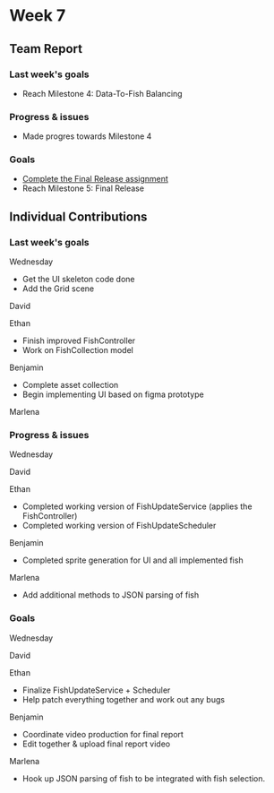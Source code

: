 # Week 7 #
## Team Report ##
### Last week's goals ###
- Reach Milestone 4: Data-To-Fish Balancing

### Progress & issues ###
- Made progres towards Milestone 4

### Goals ###
- [Complete the Final Release assignment](https://homes.cs.washington.edu/~rjust/courses/2021Spring/CSE403/project/project09.html)
- Reach Milestone 5: Final Release

## Individual Contributions
### Last week's goals ###
Wednesday
- Get the UI skeleton code done
- Add the Grid scene

David


Ethan
- Finish improved FishController
- Work on FishCollection model

Benjamin
- Complete asset collection
- Begin implementing UI based on figma prototype

Marlena


### Progress & issues ###
Wednesday


David


Ethan
- Completed working version of FishUpdateService (applies the FishController)
- Completed working version of FishUpdateScheduler

Benjamin
- Completed sprite generation for UI and all implemented fish

Marlena
- Add additional methods to JSON parsing of fish

### Goals ###
Wednesday


David


Ethan
- Finalize FishUpdateService + Scheduler
- Help patch everything together and work out any bugs

Benjamin
- Coordinate video production for final report
- Edit together & upload final report video

Marlena
- Hook up JSON parsing of fish to be integrated with fish selection.
